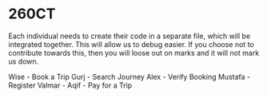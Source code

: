 # 260CT

Each individual needs to create their code in a separate file, which will be integrated together.
This will allow us to debug easier.
If you choose not to contribute towards this, then you will loose out on marks and it will not mark us down. 

Wise - Book a Trip
Gurj - Search Journey 
Alex - Verify Booking
Mustafa - Register
Valmar -
Aqif - Pay for a Trip
